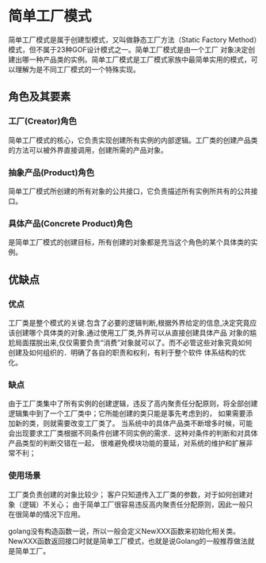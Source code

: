 # 简单工厂模式

简单工厂模式是属于创建型模式，又叫做静态工厂方法（Static Factory Method）模式，但不属于23种GOF设计模式之一。简单工厂模式是由一个工厂
对象决定创建出哪一种产品类的实例。简单工厂模式是工厂模式家族中最简单实用的模式，可以理解为是不同工厂模式的一个特殊实现。

## 角色及其要素

### 工厂(Creator)角色
简单工厂模式的核心，它负责实现创建所有实例的内部逻辑。工厂类的创建产品类的方法可以被外界直接调用，创建所需的产品对象。

### 抽象产品(Product)角色
简单工厂模式所创建的所有对象的公共接口，它负责描述所有实例所共有的公共接口。

### 具体产品(Concrete Product)角色
是简单工厂模式的创建目标，所有创建的对象都是充当这个角色的某个具体类的实例。

## 优缺点

### 优点
工厂类是整个模式的关键.包含了必要的逻辑判断,根据外界给定的信息,决定究竟应该创建哪个具体类的对象.通过使用工厂类,外界可以从直接创建具体产品
对象的尴尬局面摆脱出来,仅仅需要负责“消费”对象就可以了。而不必管这些对象究竟如何创建及如何组织的．明确了各自的职责和权利，有利于整个软件
体系结构的优化。

### 缺点
由于工厂类集中了所有实例的创建逻辑，违反了高内聚责任分配原则，将全部创建逻辑集中到了一个工厂类中；它所能创建的类只能是事先考虑到的，
如果需要添加新的类，则就需要改变工厂类了。
当系统中的具体产品类不断增多时候，可能会出现要求工厂类根据不同条件创建不同实例的需求．这种对条件的判断和对具体产品类型的判断交错在一起，
很难避免模块功能的蔓延，对系统的维护和扩展非常不利；

### 使用场景
工厂类负责创建的对象比较少；
客户只知道传入工厂类的参数，对于如何创建对象（逻辑）不关心；
由于简单工厂很容易违反高内聚责任分配原则，因此一般只在很简单的情况下应用。

golang没有构造函数一说，所以一般会定义NewXXX函数来初始化相关类。
NewXXX函数返回接口时就是简单工厂模式，也就是说Golang的一般推荐做法就是简单工厂。

